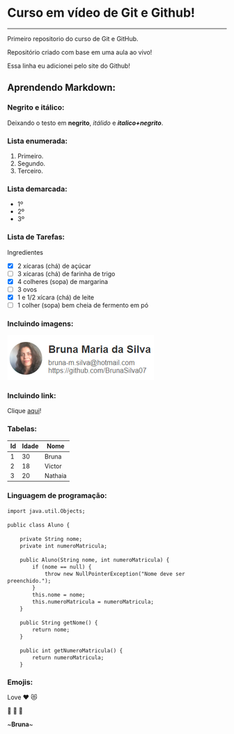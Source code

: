 # Curso em vídeo de Git e Github!
***
 Primeiro repositorio do curso de Git e GitHub.

Repositório criado com base em uma aula ao vivo!

Essa linha eu adicionei pelo site do Github!

## Aprendendo Markdown:

### Negrito e itálico:
Deixando o testo em __negrito__, *itálido* e __*italico+negrito*__.

### Lista enumerada:
1. Primeiro.
1. Segundo.
1. Terceiro.

### Lista demarcada:
* 1º
* 2º
* 3º

### Lista de Tarefas:
Ingredientes
- [x] 2 xícaras (chá) de açúcar
- [ ] 3 xícaras (chá) de farinha de trigo
- [x] 4 colheres (sopa) de margarina
- [ ] 3 ovos
- [x] 1 e 1/2 xícara (chá) de leite
- [ ] 1 colher (sopa) bem cheia de fermento em pó

### Incluindo imagens:
![assinatura](https://github.com/BrunaSilva07/Ola-Mundo/blob/master/assinatura.PNG)

### Incluindo link:

Clique [aqui](https://github.com/BrunaSilva07/Java-Collection/commit/8b6d12b22209819673e7eccc0c02e9266be69ce7)!

### Tabelas:

Id | Idade | Nome
---|---|---
1 | 30 | Bruna
2 | 18 | Victor
3 | 20 | Nathaia

### Linguagem de programação:
```
import java.util.Objects;

public class Aluno {

    private String nome;
    private int numeroMatricula;

    public Aluno(String nome, int numeroMatricula) {
        if (nome == null) {
            throw new NullPointerException("Nome deve ser preenchido.");
        }
        this.nome = nome;
        this.numeroMatricula = numeroMatricula;
    }

    public String getNome() {
        return nome;
    }

    public int getNumeroMatricula() {
        return numeroMatricula;
    }
```

### Emojis:
 Love :heart: :heart_eyes_cat: 
 
 :hear_no_evil: :speak_no_evil: :see_no_evil:
 
 ~__Bruna__~

